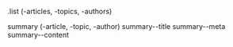 .list (-articles, -topics, -authors)

summary (-article, -topic, -author)
summary--title
summary--meta
summary--content